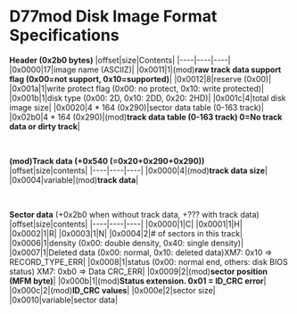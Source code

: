 # D77mod Disk Image Format Specifications

**Header (0x2b0 bytes)**
|offset|size|Contents|
|----|----|----|
|0x0000|17|image name (ASCIIZ)|
|0x0011|1|(mod)**raw track data support flag (0x00=not support, 0x10=supported)**|
|0x0012|8|reserve (0x00)|
|0x001a|1|write protect flag (0x00: no protect, 0x10: write protected)|
|0x001b|1|disk type (0x00: 2D, 0x10: 2DD, 0x20: 2HD)|
|0x001c|4|total disk image size|
|0x0020|4 * 164 (0x290)|sector data table (0-163 track)|
|0x02b0|4 * 164 (0x290)|(mod)**track data table (0-163 track) 0=No track data or dirty track**|
  
<br>

**(mod)Track data (+0x540 (=0x20+0x290+0x290))**  
|offset|size|contents|
|----|----|----|
|0x0000|4|(mod)**track data size**|
|0x0004|variable|(mod)**track data**|

<br>
  
**Sector data** (+0x2b0 when without track data, +??? with track data)  
|offset|size|contents|
|----|----|----|
|0x0000|1|C|
|0x0001|1|H|
|0x0002|1|R|
|0x0003|1|N|
|0x0004|2|# of sectors in this track|
|0x0006|1|density (0x00: double density, 0x40: single density)|
|0x0007|1|Deleted data (0x00: normal, 0x10: deleted data)XM7: 0x10 => RECORD_TYPE_ERR|
|0x0008|1|status (0x00: normal end, others: disk BIOS status) XM7: 0xb0 => Data CRC_ERR|
|0x0009|2|(mod)**sector position (MFM byte)**|
|0x000b|1|(mod)**Status extension. 0x01 = ID_CRC error**|
|0x000c|2|(mod)**ID_CRC values**|
|0x000e|2|sector size|
|0x0010|variable|sector data|

